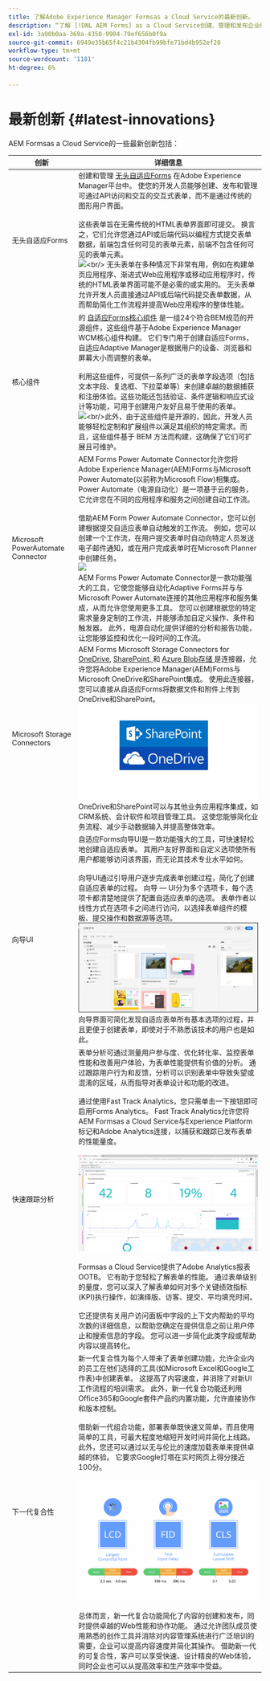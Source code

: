 ```yaml
---
title: 了解Adobe Experience Manager Formsas a Cloud Service的最新创新。
description: “了解 [!DNL AEM Forms] as a Cloud Service创建、管理和发布企业级表单和业务流程。”
exl-id: 3a90b0aa-369a-4350-9904-79ef656b0f9a
source-git-commit: 6949e35b65f4c21b4304fb99bfe71bd4b952ef20
workflow-type: tm+mt
source-wordcount: '1181'
ht-degree: 6%

---
```


<!-- # Introduction to [!DNL AEM Forms] as a Cloud Service {#overview}

Adobe Experience Manager Forms as a Cloud Service offers a cloud-native, Platform as a Service (PaaS) solution for businesses to create, manage, publish, and update complex digital forms while integrating submitted data with back-end processes, business rules, and saving data in an external data store. The service is always current, always available, and always learning.

You can use the service to create and rollout  interactive and engaging digital forms. For example, an organization is looking to digitize their customer enrollment journey. They have multiple data sources with existing customer data, they are looking to pre-populate forms, add e-sign their forms, and archive filled forms as PDF files. Besides, the organization has multiple print forms (PDF forms), they are also looking to convert all of their print forms to digital forms.

The organization can use [!DNL AEM Forms] as a Cloud Service to create digital forms, connect forms to existing data sources, integrate forms with [!DNL Adobe Sign] to add e-signatures to forms, and generate Document of Record (DoR) to archive filled forms as PDF files. The organization can also use the service to convert their existing PDF forms to digital forms. 

An organization can sign up for [!DNL AEM Forms] as a Cloud Service and start using all these features without waiting to buy and set up a local infrastructure. The service also frees the organizations from the cycle of upgrades as it is always up to date and always offers the latest feature.  -->


# 最新创新 {#latest-innovations}

AEM Formsas a Cloud Service的一些最新创新包括：

| 创新 | 详细信息 |
|---|---|
| 无头自适应Forms | 创建和管理 [无头自适应Forms](https://experienceleague.corp.adobe.com/docs/experience-manager-headless-adaptive-forms/using/overview.html) 在Adobe Experience Manager平台中。 使您的开发人员能够创建、发布和管理可通过API访问和交互的交互式表单，而不是通过传统的图形用户界面。 <br/> <br/> 这些表单旨在无需传统的HTML表单界面即可提交。 换言之，它们允许您通过API或后端代码以编程方式提交表单数据，前端包含任何可见的表单元素，前端不包含任何可见的表单元素。 <br/> ![](https://experienceleague.corp.adobe.com/docs/experience-manager-headless-adaptive-forms/assets/how-headless-adaprive-forms-work.png?)<br/> 无头表单在多种情况下非常有用，例如在构建单页应用程序、渐进式Web应用程序或移动应用程序时，传统的HTML表单界面可能不是必需的或实用的。 无头表单允许开发人员直接通过API或后端代码提交表单数据，从而帮助简化工作流程并提高Web应用程序的整体性能。 |
| 核心组件 | 的 [自适应Forms核心组件](https://experienceleague.adobe.com/docs/experience-manager-core-components/using/adaptive-forms/introduction.html#features) 是一组24个符合BEM规范的开源组件，这些组件基于Adobe Experience Manager WCM核心组件构建。 它们专门用于创建自适应Forms，自适应Adaptive Manager是根据用户的设备、浏览器和屏幕大小而调整的表单。 <br/> <br/>利用这些组件，可提供一系列广泛的表单字段选项（包括文本字段、复选框、下拉菜单等）来创建卓越的数据捕获和注册体验。这些功能还包括验证、条件逻辑和响应式设计等功能，可用于创建用户友好且易于使用的表单。 <br/> ![](https://experienceleague.corp.adobe.com/docs/experience-manager-cloud-service/assets/sample-core-components-based-adaptive-form.png?)<br/>此外，由于这些组件是开源的，因此，开发人员能够轻松定制和扩展组件以满足其组织的特定需求。而且，这些组件基于 BEM 方法而构建，这确保了它们可扩展且可维护。 |
| Microsoft PowerAutomate Connector | AEM Forms Power Automate Connector允许您将Adobe Experience Manager(AEM)Forms与Microsoft Power Automate(以前称为Microsoft Flow)相集成。 Power Automate（电源自动化）是一项基于云的服务，它允许您在不同的应用程序和服务之间创建自动工作流。  <br/> <br/> 借助AEM Form Power Automate Connector，您可以创建根据提交自适应表单自动触发的工作流。 例如，您可以创建一个工作流，在用户提交表单时自动向特定人员发送电子邮件通知，或在用户完成表单时在Microsoft Planner中创建任务。  <br/> ![](https://powerusers.microsoft.com/t5/image/serverpage/image-id/182924i17C4BEA1C045D731/image-size/large/is-moderation-mode/true?v=1.0&amp;px=999) <br/> AEM Forms Power Automate Connector是一款功能强大的工具，它使您能够自动化Adaptive Forms并与与Microsoft Power Automate连接的其他应用程序和服务集成，从而允许您使用更多工具。 您可以创建根据您的特定需求量身定制的工作流，并能够添加自定义操作、条件和触发器。 此外，电源自动化提供详细的分析和报告功能，让您能够监控和优化一段时间的工作流。 |
| Microsoft Storage Connectors | AEM Forms Microsoft Storage Connectors for <a href="https://experienceleague.corp.adobe.com/docs/experience-manager-cloud-service/content/forms/adaptive-forms-authoring/authoring-adaptive-forms-foundation-components/configure-submit-actions-and-metadata-submission/configuring-submit-actions.html#submit-to-sharedrive">OneDrive</a>, <a href="https://experienceleague.corp.adobe.com/docs/experience-manager-cloud-service/content/forms/adaptive-forms-authoring/authoring-adaptive-forms-foundation-components/configure-submit-actions-and-metadata-submission/configuring-submit-actions.html?#submit-to-sharedrive"> SharePoint, </a> 和 <a href="https://experienceleague.corp.adobe.com/docs/experience-manager-cloud-service/content/forms/adaptive-forms-authoring/authoring-adaptive-forms-foundation-components/configure-submit-actions-and-metadata-submission/configuring-submit-actions.html?#submit-to-azure-blob-storage"> Azure Blob存储 </a> 是连接器，允许您将Adobe Experience Manager(AEM)Forms与Microsoft OneDrive和SharePoint集成。 使用此连接器，您可以直接从自适应Forms将数据文件和附件上传到OneDrive和SharePoint。 <br/> ![](/help/forms/assets/onedrive-and-sharepoint.jpg) <br/>OneDrive和SharePoint可以与其他业务应用程序集成，如CRM系统、会计软件和项目管理工具。 这使您能够简化业务流程、减少手动数据输入并提高整体效率。 |
| 向导UI | 自适应Forms向导UI是一款功能强大的工具，可快速轻松地创建自适应表单。 其用户友好界面和自定义选项使所有用户都能够访问该界面，而无论其技术专业水平如何。 <br/> <br/> 向导UI通过引导用户逐步完成表单创建过程，简化了创建自适应表单的过程。 向导 — UI分为多个选项卡，每个选项卡都清楚地提供了配置自适应表单的选项。 表单作者以线性方式在选项卡之间进行访问，以选择表单组件的模板、提交操作和数据源等选项。 <br/> ![](/help/release-notes/assets/wizard.png) <br/>向导界面可简化发现自适应表单所有基本选项的过程，并且更便于创建表单，即使对于不熟悉该技术的用户也是如此。 |
| 快速跟踪分析 | 表单分析可通过测量用户参与度、优化转化率、监控表单性能和改善用户体验，为表单性能提供有价值的分析。  通过跟踪用户行为和反馈，分析可以识别表单中导致失望或混淆的区域，从而指导对表单设计和功能的改进。 <br/> <br/> 通过使用Fast Track Analytics，您只需单击一下按钮即可启用Forms Analytics。 Fast Track Analytics允许您将AEM Formsas a Cloud Service与Experience Platform标记和Adobe Analytics连接，以捕获和跟踪已发布表单的性能量度。 <br/> <br/> ![](/help/forms/assets/forms-analytics-report.png) <br/><br/> Formsas a Cloud Service提供了Adobe Analytics报表OOTB。 它有助于您轻松了解表单的性能。 通过表单级别的量度，您可以深入了解表单如何对多个关键绩效指标(KPI)执行操作，如演绎版、访客、提交、平均填充时间。 <br/> <br/> 它还提供有关用户访问面板中字段的上下文内帮助的平均次数的详细信息，以帮助您确定在提供信息之前让用户停止和搜索信息的字段。 您可以进一步简化此类字段或帮助内容以提高转化。 |
| 下一代复合性 | 新一代复合性为每个人带来了表单创建功能，允许企业内的员工在他们选择的工具(如Microsoft Excel和Google工作表)中创建表单。 这提高了内容速度，并消除了对新UI工作流程的培训需求。 此外，新一代复合功能还利用Office365和Google套件产品的内置功能，允许直接协作和版本控制。 <br/> <br/> 借助新一代组合功能，部署表单既快速又简单，而且使用简单的工具，可最大程度地缩短开发时间并简化上线路。 此外，您还可以通过以无与伦比的速度加载表单来提供卓越的体验。 它要求Google灯塔在实时网页上得分接近100分。 <br/> <br/> ![](/help/forms/assets/web-vitals.jpeg) <br/> <br/> 总体而言，新一代复合功能简化了内容的创建和发布，同时提供卓越的Web性能和协作功能。 通过允许团队成员使用熟悉的创作工具并消除对内容管理系统进行广泛培训的需要，企业可以提高内容速度并简化其操作。 借助新一代的可复合性，客户可以享受快速、设计精良的Web体验，同时企业也可以从提高效率和生产效率中受益。 |
